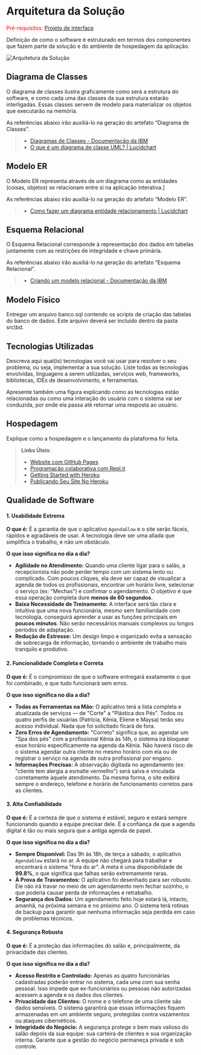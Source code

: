 # Arquitetura da Solução

<span style="color:red">Pré-requisitos: <a href="3-Projeto de Interface.md"> Projeto de Interface</a></span>

Definição de como o software é estruturado em termos dos componentes que fazem parte da solução e do ambiente de hospedagem da aplicação.

![Arquitetura da Solução](img/02-mob-arch.png)

## Diagrama de Classes

O diagrama de classes ilustra graficamente como será a estrutura do software, e como cada uma das classes da sua estrutura estarão interligadas. Essas classes servem de modelo para materializar os objetos que executarão na memória.

As referências abaixo irão auxiliá-lo na geração do artefato “Diagrama de Classes”.

> - [Diagramas de Classes - Documentação da IBM](https://www.ibm.com/docs/pt-br/rational-soft-arch/9.6.1?topic=diagrams-class)
> - [O que é um diagrama de classe UML? | Lucidchart](https://www.lucidchart.com/pages/pt/o-que-e-diagrama-de-classe-uml)

## Modelo ER

O Modelo ER representa através de um diagrama como as entidades (coisas, objetos) se relacionam entre si na aplicação interativa.]

As referências abaixo irão auxiliá-lo na geração do artefato “Modelo ER”.

> - [Como fazer um diagrama entidade relacionamento | Lucidchart](https://www.lucidchart.com/pages/pt/como-fazer-um-diagrama-entidade-relacionamento)

## Esquema Relacional

O Esquema Relacional corresponde à representação dos dados em tabelas juntamente com as restrições de integridade e chave primária.
 
As referências abaixo irão auxiliá-lo na geração do artefato “Esquema Relacional”.

> - [Criando um modelo relacional - Documentação da IBM](https://www.ibm.com/docs/pt-br/cognos-analytics/10.2.2?topic=designer-creating-relational-model)

## Modelo Físico

Entregar um arquivo banco.sql contendo os scripts de criação das tabelas do banco de dados. Este arquivo deverá ser incluído dentro da pasta src\bd.

## Tecnologias Utilizadas

Descreva aqui qual(is) tecnologias você vai usar para resolver o seu problema, ou seja, implementar a sua solução. Liste todas as tecnologias envolvidas, linguagens a serem utilizadas, serviços web, frameworks, bibliotecas, IDEs de desenvolvimento, e ferramentas.

Apresente também uma figura explicando como as tecnologias estão relacionadas ou como uma interação do usuário com o sistema vai ser conduzida, por onde ela passa até retornar uma resposta ao usuário.

## Hospedagem

Explique como a hospedagem e o lançamento da plataforma foi feita.

> **Links Úteis**:
>
> - [Website com GitHub Pages](https://pages.github.com/)
> - [Programação colaborativa com Repl.it](https://repl.it/)
> - [Getting Started with Heroku](https://devcenter.heroku.com/start)
> - [Publicando Seu Site No Heroku](http://pythonclub.com.br/publicando-seu-hello-world-no-heroku.html)

## Qualidade de Software

#### 1. Usabilidade Extrema

**O que é:** É a garantia de que o aplicativo `AgendaGlow` e o site serão fáceis, rápidos e agradáveis de usar. A tecnologia deve ser uma aliada que simplifica o trabalho, e não um obstáculo.

**O que isso significa no dia a dia?**
* **Agilidade no Atendimento:** Quando uma cliente ligar para o salão, a recepcionista não pode perder tempo com um sistema lento ou complicado. Com poucos cliques, ela deve ser capaz de visualizar a agenda de todos os profissionais, encontrar um horário livre, selecionar o serviço (ex: "Mechas") e confirmar o agendamento. O objetivo é que essa operação completa dure **menos de 60 segundos**.
* **Baixa Necessidade de Treinamento:** A interface será tão clara e intuitiva que uma nova funcionária, mesmo sem familiaridade com tecnologia, conseguirá aprender a usar as funções principais em **poucos minutos**. Não serão necessários manuais complexos ou longos períodos de adaptação.
* **Redução de Estresse:** Um design limpo e organizado evita a sensação de sobrecarga de informação, tornando o ambiente de trabalho mais tranquilo e produtivo.

#### 2. Funcionalidade Completa e Correta

**O que é:** É o compromisso de que o software entregará exatamente o que foi combinado, e que tudo funcionará sem erros.

**O que isso significa no dia a dia?**
* **Todas as Ferramentas na Mão:** O aplicativo terá a lista completa e atualizada de serviços — de "Corte" a "Plástica dos Pés". Todos os quatro perfis de usuárias (Patrícia, Kênia, Eliene e Maysa) terão seu acesso individual. Nada que foi solicitado ficará de fora.
* **Zero Erros de Agendamento:** "Correto" significa que, ao agendar um "Spa dos pés" com a profissional Kênia às 14h, o sistema irá bloquear esse horário especificamente na agenda da Kênia. Não haverá risco de o sistema agendar outra cliente no mesmo horário com ela ou de registrar o serviço na agenda de outra profissional por engano.
* **Informações Precisas:** A observação digitada no agendamento (ex: "cliente tem alergia a esmalte vermelho") será salva e vinculada corretamente àquele atendimento. Da mesma forma, o site exibirá sempre o endereço, telefone e horário de funcionamento corretos para as clientes.

#### 3. Alta Confiabilidade

**O que é:** É a certeza de que o sistema é estável, seguro e estará sempre funcionando quando a equipe precisar dele. É a confiança de que a agenda digital é tão ou mais segura que a antiga agenda de papel.

**O que isso significa no dia a dia?**
* **Sempre Disponível:** Das 9h às 18h, de terça a sábado, o aplicativo `AgendaGlow` estará no ar. A equipe não chegará para trabalhar e encontrará o sistema "fora do ar". A meta é uma disponibilidade de **99.8%**, o que significa que falhas serão extremamente raras.
* **À Prova de Travamentos:** O aplicativo foi desenhado para ser robusto. Ele não irá travar no meio de um agendamento nem fechar sozinho, o que poderia causar perda de informações e retrabalho.
* **Segurança dos Dados:** Um agendamento feito hoje estará lá, intacto, amanhã, na próxima semana e no próximo ano. O sistema terá rotinas de backup para garantir que nenhuma informação seja perdida em caso de problemas técnicos.

#### 4. Segurança Robusta

**O que é:** É a proteção das informações do salão e, principalmente, da privacidade das clientes.

**O que isso significa no dia a dia?**
* **Acesso Restrito e Controlado:** Apenas as quatro funcionárias cadastradas poderão entrar no sistema, cada uma com sua senha pessoal. Isso impede que ex-funcionários ou pessoas não autorizadas acessem a agenda e os dados dos clientes.
* **Privacidade das Clientes:** O nome e o telefone de uma cliente são dados sensíveis. O sistema garantirá que essas informações fiquem armazenadas em um ambiente seguro, protegidas contra vazamentos ou ataques cibernéticos.
* **Integridade do Negócio:** A segurança protege o bem mais valioso do salão depois da sua equipe: sua carteira de clientes e sua organização interna. Garante que a gestão do negócio permaneça privada e sob controle.
